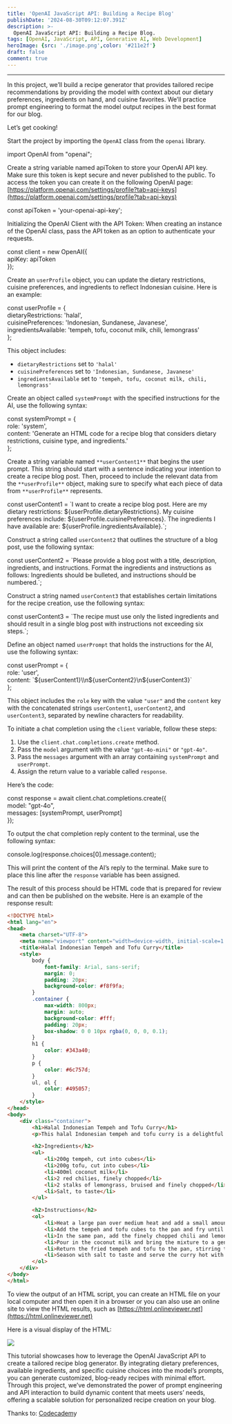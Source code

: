 ```yaml
---
title: 'OpenAI JavaScript API: Building a Recipe Blog'
publishDate: '2024-08-30T09:12:07.391Z'
description: >-
  OpenAI JavaScript API: Building a Recipe Blog.
tags: [OpenAI, JavaScript, API, Generative AI, Web Development]
heroImage: {src: './image.png',color: '#211e2f'}
draft: false
comment: true
---
```

* * *
In this project, we’ll build a recipe generator that provides tailored recipe recommendations by providing the model with context about our dietary preferences, ingredients on hand, and cuisine favorites. We’ll practice prompt engineering to format the model output recipes in the best format for our blog.

Let’s get cooking!

Start the project by importing the `OpenAI` class from the `openai` library.

import OpenAI from "openai";

Create a string variable named apiToken to store your OpenAI API key. Make sure this token is kept secure and never published to the public. To access the token you can create it on the following OpenAI page: [https://platform.openai.com/settings/profile?tab=api-keys](https://platform.openai.com/settings/profile?tab=api-keys)

const apiToken = 'your-openai-api-key';

Initializing the OpenAI Client with the API Token: When creating an instance of the OpenAI class, pass the API token as an option to authenticate your requests.

const client = new OpenAI({  
    apiKey: apiToken  
});

Create an `userProfile` object, you can update the dietary restrictions, cuisine preferences, and ingredients to reflect Indonesian cuisine. Here is an example:

const userProfile = {  
  dietaryRestrictions: 'halal',  
  cuisinePreferences: 'Indonesian, Sundanese, Javanese',  
  ingredientsAvailable: 'tempeh, tofu, coconut milk, chili, lemongrass'  
};

This object includes:

*   `dietaryRestrictions` set to `'halal'`
*   `cuisinePreferences` set to `'Indonesian, Sundanese, Javanese'`
*   `ingredientsAvailable` set to `'tempeh, tofu, coconut milk, chili, lemongrass'`

Create an object called `systemPrompt` with the specified instructions for the AI, use the following syntax:

const systemPrompt = {   
  role: 'system',   
  content: 'Generate an HTML code for a recipe blog that considers dietary restrictions, cuisine type, and ingredients.'  
};

Create a string variable named `**userContent1**` that begins the user prompt. This string should start with a sentence indicating your intention to create a recipe blog post. Then, proceed to include the relevant data from the `**userProfile**` object, making sure to specify what each piece of data from `**userProfile**` represents.

const userContent1 = \`I want to create a recipe blog post. Here are my dietary restrictions: ${userProfile.dietaryRestrictions}. My cuisine preferences include: ${userProfile.cuisinePreferences}. The ingredients I have available are: ${userProfile.ingredientsAvailable}.\`;

Construct a string called `userContent2` that outlines the structure of a blog post, use the following syntax:

const userContent2 = \`Please provide a blog post with a title, description, ingredients, and instructions. Format the ingredients and instructions as follows: Ingredients should be bulleted, and instructions should be numbered.\`;

Construct a string named `userContent3` that establishes certain limitations for the recipe creation, use the following syntax:

const userContent3 = \`The recipe must use only the listed ingredients and should result in a single blog post with instructions not exceeding six steps.\`;

Define an object named `userPrompt` that holds the instructions for the AI, use the following syntax:

const userPrompt = {  
  role: 'user',  
  content: \`${userContent1}\\n${userContent2}\\n${userContent3}\`  
};

This object includes the `role` key with the value `"user"` and the `content` key with the concatenated strings `userContent1`, `userContent2`, and `userContent3`, separated by newline characters for readability.

To initiate a chat completion using the `client` variable, follow these steps:

1.  Use the `client.chat.completions.create` method.
2.  Pass the `model` argument with the value `"gpt-4o-mini"` or `"gpt-4o"`.
3.  Pass the `messages` argument with an array containing `systemPrompt` and `userPrompt`.
4.  Assign the return value to a variable called `response`.

Here’s the code:

const response = await client.chat.completions.create({  
  model: "gpt-4o",  
  messages: \[systemPrompt, userPrompt\]  
});

To output the chat completion reply content to the terminal, use the following syntax:

console.log(response.choices\[0\].message.content);

This will print the content of the AI’s reply to the terminal. Make sure to place this line after the `response` variable has been assigned.

The result of this process should be HTML code that is prepared for review and can then be published on the website. Here is an example of the response result:
```html
<!DOCTYPE html>
<html lang="en">
<head>
    <meta charset="UTF-8">
    <meta name="viewport" content="width=device-width, initial-scale=1.0">
    <title>Halal Indonesian Tempeh and Tofu Curry</title>
    <style>
        body {
            font-family: Arial, sans-serif;
            margin: 0;
            padding: 20px;
            background-color: #f8f9fa;
        }
        .container {
            max-width: 800px;
            margin: auto;
            background-color: #fff;
            padding: 20px;
            box-shadow: 0 0 10px rgba(0, 0, 0, 0.1);
        }
        h1 {
            color: #343a40;
        }
        p {
            color: #6c757d;
        }
        ul, ol {
            color: #495057;
        }
    </style>
</head>
<body>
    <div class="container">
        <h1>Halal Indonesian Tempeh and Tofu Curry</h1>
        <p>This halal Indonesian tempeh and tofu curry is a delightful combination of Sundanese and Javanese flavors. This simple, yet delicious recipe incorporates tempeh, tofu, coconut milk, chili, and lemongrass to create a rich and flavorful dish perfect for any occasion.</p>

        <h2>Ingredients</h2>
        <ul>
            <li>200g tempeh, cut into cubes</li>
            <li>200g tofu, cut into cubes</li>
            <li>400ml coconut milk</li>
            <li>2 red chilies, finely chopped</li>
            <li>2 stalks of lemongrass, bruised and finely chopped</li>
            <li>Salt, to taste</li>
        </ul>

        <h2>Instructions</h2>
        <ol>
            <li>Heat a large pan over medium heat and add a small amount of oil.</li>
            <li>Add the tempeh and tofu cubes to the pan and fry until golden brown on all sides. Remove and set aside.</li>
            <li>In the same pan, add the finely chopped chili and lemongrass. Sauté for 2-3 minutes until fragrant.</li>
            <li>Pour in the coconut milk and bring the mixture to a gentle simmer.</li>
            <li>Return the fried tempeh and tofu to the pan, stirring to coat them in the coconut milk mixture. Simmer for another 10 minutes, allowing the flavors to meld together.</li>
            <li>Season with salt to taste and serve the curry hot with steamed rice or your favorite Indonesian side dishes. Enjoy!</li>
        </ol>
    </div>
</body>
</html>
```
To view the output of an HTML script, you can create an HTML file on your local computer and then open it in a browser or you can also use an online site to view the HTML results, such as [https://html.onlineviewer.net](https://html.onlineviewer.net)

Here is a visual display of the HTML:

![](https://cdn-images-1.medium.com/max/800/1*q2wPNMAvcpgH8_AjWjfL1Q.png)

This tutorial showcases how to leverage the OpenAI JavaScript API to create a tailored recipe blog generator. By integrating dietary preferences, available ingredients, and specific cuisine choices into the model’s prompts, you can generate customized, blog-ready recipes with minimal effort. Through this project, we’ve demonstrated the power of prompt engineering and API interaction to build dynamic content that meets users’ needs, offering a scalable solution for personalized recipe creation on your blog.

Thanks to: [Codecadem](https://www.codecademy.com/courses/open-ai-api-coding-with-javascript/projects/openai-javascript-api-lab-recipe-blog)y
